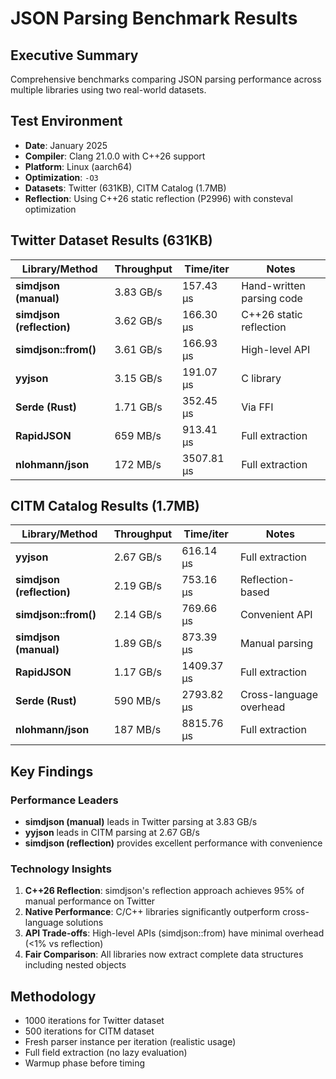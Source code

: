 # JSON Parsing Benchmark Results

## Executive Summary
Comprehensive benchmarks comparing JSON parsing performance across multiple libraries using two real-world datasets.

## Test Environment
- **Date**: January 2025
- **Compiler**: Clang 21.0.0 with C++26 support  
- **Platform**: Linux (aarch64)
- **Optimization**: `-O3`
- **Datasets**: Twitter (631KB), CITM Catalog (1.7MB)
- **Reflection**: Using C++26 static reflection (P2996) with consteval optimization

## Twitter Dataset Results (631KB)

| Library/Method | Throughput | Time/iter | Notes |
|----------------|------------|-----------|-------|
| **simdjson (manual)** | 3.83 GB/s | 157.43 μs | Hand-written parsing code |
| **simdjson (reflection)** | 3.62 GB/s | 166.30 μs | C++26 static reflection |
| **simdjson::from()** | 3.61 GB/s | 166.93 μs | High-level API |
| **yyjson** | 3.15 GB/s | 191.07 μs | C library |
| **Serde (Rust)** | 1.71 GB/s | 352.45 μs | Via FFI |
| **RapidJSON** | 659 MB/s | 913.41 μs | Full extraction |
| **nlohmann/json** | 172 MB/s | 3507.81 μs | Full extraction |

## CITM Catalog Results (1.7MB)

| Library/Method | Throughput | Time/iter | Notes |
|----------------|------------|-----------|-------|
| **yyjson** | 2.67 GB/s | 616.14 μs | Full extraction |
| **simdjson (reflection)** | 2.19 GB/s | 753.16 μs | Reflection-based |
| **simdjson::from()** | 2.14 GB/s | 769.66 μs | Convenient API |
| **simdjson (manual)** | 1.89 GB/s | 873.39 μs | Manual parsing |
| **RapidJSON** | 1.17 GB/s | 1409.37 μs | Full extraction |
| **Serde (Rust)** | 590 MB/s | 2793.82 μs | Cross-language overhead |
| **nlohmann/json** | 187 MB/s | 8815.76 μs | Full extraction |

## Key Findings

### Performance Leaders
- **simdjson (manual)** leads in Twitter parsing at 3.83 GB/s
- **yyjson** leads in CITM parsing at 2.67 GB/s
- **simdjson (reflection)** provides excellent performance with convenience

### Technology Insights
1. **C++26 Reflection**: simdjson's reflection approach achieves 95% of manual performance on Twitter
2. **Native Performance**: C/C++ libraries significantly outperform cross-language solutions
3. **API Trade-offs**: High-level APIs (simdjson::from) have minimal overhead (<1% vs reflection)
4. **Fair Comparison**: All libraries now extract complete data structures including nested objects

## Methodology
- 1000 iterations for Twitter dataset
- 500 iterations for CITM dataset  
- Fresh parser instance per iteration (realistic usage)
- Full field extraction (no lazy evaluation)
- Warmup phase before timing